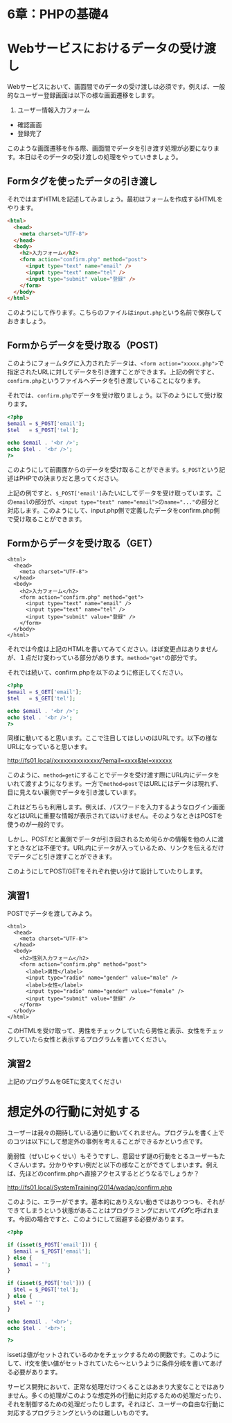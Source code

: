 6章：PHPの基礎4
===

# Webサービスにおけるデータの受け渡し
Webサービスにおいて、画面間でのデータの受け渡しは必須です。例えば、一般的なユーザー登録画面は以下の様な画面遷移をします。

1. ユーザー情報入力フォーム
- 確認画面
- 登録完了

このような画面遷移を作る際、画面間でデータを引き渡す処理が必要になります。本日はそのデータの受け渡しの処理をやっていきましょう。

## Formタグを使ったデータの引き渡し

それではまずHTMLを記述してみましょう。最初はフォームを作成するHTMLをやります。

```html
<html>
  <head>
    <meta charset="UTF-8">
  </head>
  <body>
    <h2>入力フォーム</h2>
    <form action="confirm.php" method="post">
      <input type="text" name="email" />
      <input type="text" name="tel" />
      <input type="submit" value="登録" />
    </form>
  </body>
</html>
```

このようにして作ります。こちらのファイルは```input.php```という名前で保存しておきましょう。

## Formからデータを受け取る（POST)
このようにフォームタグに入力されたデータは、```<form action="xxxxx.php">```で指定されたURLに対してデータを引き渡すことができます。上記の例ですと、```confirm.php```というファイルへデータを引き渡していることになります。

それでは、```confirm.php```でデータを受け取りましょう。以下のようにして受け取ります。

```php
<?php
$email = $_POST['email'];
$tel   = $_POST['tel'];

echo $email . '<br />';
echo $tel . '<br />';
?>
```

このようにして前画面からのデータを受け取ることができます。```$_POST```という記述はPHPでの決まりだと思ってください。

上記の例ですと、```$_POST['email']```みたいにしてデータを受け取っています。この```email```の部分が、```<input type="text" name="email">```の```name="..."```の部分と対応します。このようにして、input.php側で定義したデータをconfirm.php側で受け取ることができます。

## Formからデータを受け取る（GET）

```
<html>
  <head>
    <meta charset="UTF-8">
  </head>
  <body>
    <h2>入力フォーム</h2>
    <form action="confirm.php" method="get">
      <input type="text" name="email" />
      <input type="text" name="tel" />
      <input type="submit" value="登録" />
    </form>
  </body>
</html>

```

それでは今度は上記のHTMLを書いてみてください。ほぼ変更点はありませんが、１点だけ変わっている部分があります。```method="get"```の部分です。

それでは続いて、confirm.phpを以下のように修正してください。

```php
<?php
$email = $_GET['email'];
$tel   = $_GET['tel'];

echo $email . '<br />';
echo $tel . '<br />';
?>
```

同様に動いてると思います。ここで注目してほしいのはURLです。以下の様なURLになっていると思います。

http://fs01.local/xxxxxxxxxxxxxx/?email=xxxx&tel=xxxxxx

このように、```method=get```にすることでデータを受け渡す際にURL内にデータをいれて渡すようになります。一方で```method=post```ではURLにはデータは現れず、目に見えない裏側でデータを引き渡しています。

これはどちらも利用します。例えば、パスワードを入力するようなログイン画面などはURLに重要な情報が表示されてはいけません。そのようなときはPOSTを使うのが一般的です。

しかし、POSTだと裏側でデータが引き回されるため何らかの情報を他の人に渡すときなどは不便です。URL内にデータが入っているため、リンクを伝えるだけでデータごと引き渡すことができます。

このようにしてPOST/GETをそれぞれ使い分けて設計していたりします。

## 演習1
POSTでデータを渡してみよう。

```
<html>
  <head>
    <meta charset="UTF-8">
  </head>
  <body>
    <h2>性別入力フォーム</h2>
    <form action="confirm.php" method="post">
      <label>男性</label>
      <input type="radio" name="gender" value="male" />
      <label>女性</label>
      <input type="radio" name="gender" value="female" />
      <input type="submit" value="登録" />
    </form>
  </body>
</html>
```

このHTMLを受け取って、男性をチェックしていたら男性と表示、女性をチェックしていたら女性と表示するプログラムを書いてください。

## 演習2
上記のプログラムをGETに変えてください


# 想定外の行動に対処する
ユーザーは我々の期待している通りに動いてくれません。プログラムを書く上でのコツは以下にして想定外の事例を考えることができるかという点です。

脆弱性（ぜいじゃくせい）もそうですし、意図せず謎の行動をとるユーザーもたくさんいます。分かりやすい例だと以下の様なことができてしまいます。例えば、先ほどのconfirm.phpへ直接アクセスするとどうなるでしょうか？

http://fs01.local/SystemTraining/2014/wadap/confirm.php

このように、エラーがでます。基本的にありえない動きではありつつも、それができてしまうという状態があることはプログラミングにおいて***バグ***と呼ばれます。今回の場合ですと、このようにして回避する必要があります。


```php
<?php

if (isset($_POST['email'])) {
  $email = $_POST['email'];
} else {
  $email = '';
}

if (isset($_POST['tel'])) {
  $tel = $_POST['tel'];
} else {
  $tel = '';
}

echo $email . '<br>';
echo $tel . '<br>';

?>
```

issetは値がセットされているのかをチェックするための関数です。このようにして、if文を使い値がセットされていたら〜というように条件分岐を書いてあげる必要があります。

サービス開発において、正常な処理だけつくることはあまり大変なことではありません。多くの処理がこのような想定外の行動に対応するための処理だったり、それを制御するための処理だったりします。それほど、ユーザーの自由な行動に対応するプログラミングというのは難しいものです。